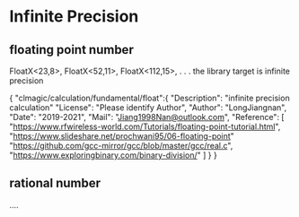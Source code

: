 # Infinite Precision

## floating point number
FloatX&lt;23,8>, FloatX&lt;52,11>, FloatX&lt;112,15>,  . . . the library target is  infinite precision

{ "clmagic/calculation/fundamental/float":{
  "Description": "infinite precision calculation"
  "License": "Please identify Author",
  "Author": "LongJiangnan",
  "Date": "2019-2021",
  "Mail": "Jiang1998Nan@outlook.com",
  "Reference": [
    "https://www.rfwireless-world.com/Tutorials/floating-point-tutorial.html",
    "https://www.slideshare.net/prochwani95/06-floating-point"
    "https://github.com/gcc-mirror/gcc/blob/master/gcc/real.c",
    "https://www.exploringbinary.com/binary-division/"
  ]
} }

## rational number
....
